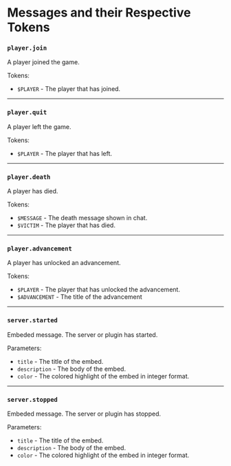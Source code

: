 # Messages and their Respective Tokens

### `player.join`
A player joined the game.

Tokens:
- `$PLAYER` - The player that has joined.

---

### `player.quit`
A player left the game.

Tokens:
- `$PLAYER` - The player that has left.

---

### `player.death`
A player has died.

Tokens:
- `$MESSAGE` - The death message shown in chat.
- `$VICTIM` - The player that has died.

---

### `player.advancement`
A player has unlocked an advancement.

Tokens:
- `$PLAYER` - The player that has unlocked the advancement.
- `$ADVANCEMENT` - The title of the advancement

---

### `server.started`
Embeded message. The server or plugin has started.

Parameters:
- `title` - The title of the embed.
- `description` - The body of the embed.
- `color` - The colored highlight of the embed in integer format.

---

### `server.stopped`
Embeded message. The server or plugin has stopped.

Parameters:
- `title` - The title of the embed.
- `description` - The body of the embed.
- `color` - The colored highlight of the embed in integer format.
